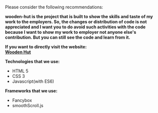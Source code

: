 
Please consider the following recommendations:

<b>wooden-hut is the project that is built to show the skills and taste of my work to the employers.
So, the changes or distribution of code is not appreciated and I want you to do avoid such activities with the code because I want to show my work to employer not anyone else's contribution.
But you can still see the code and learn from it.</b>

<b>If you want to directly visit the website: <br>
<a href='https://wooden-hut.netlify.app' target='_blank'>Wooden Hut</a>
</b>

<b>Technologies that we use:</b>
<ul>
  <li>HTML 5</li>
    <li>CSS 3</li>
    <li>Javascript(with ES6)</li>
</ul>

<b>Frameworks that we use:</b>
<ul>
  <li>Fancybox</li>
    <li>smoothScroll.js</li>
</ul>
